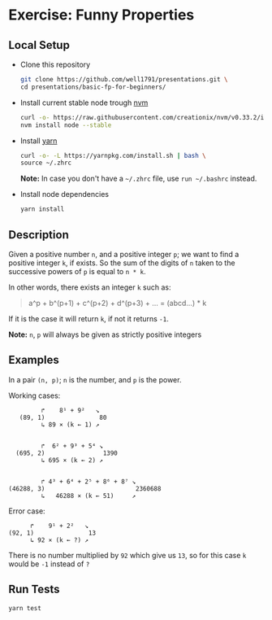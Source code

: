# Exercise: Funny Properties


## Local Setup

- Clone this repository

  ```sh
  git clone https://github.com/well1791/presentations.git \
  cd presentations/basic-fp-for-beginners/
  ```

- Install current stable node trough
  [nvm](https://github.com/creationix/nvm#installation)

  ```sh
  curl -o- https://raw.githubusercontent.com/creationix/nvm/v0.33.2/install.sh | bash \
  nvm install node --stable
  ```

- Install [yarn](https://yarnpkg.com/en/docs/install#alternatives-tab)

  ```sh
  curl -o- -L https://yarnpkg.com/install.sh | bash \
  source ~/.zhrc
  ```

  **Note:** In case you don't have a `~/.zhrc` file, use `run ~/.bashrc`
  instead.

- Install node dependencies

  ```sh
  yarn install
  ```


## Description

Given a positive number `n`, and a positive integer `p`; we want to find
a positive integer `k`, if exists.  So the sum of the digits of `n` taken
to the successive powers of `p` is equal to `n * k`.

In other words, there exists an integer `k` such as:

> a^p + b^(p+1) + c^(p+2) + d^(p+3) + ... = (abcd...) * k

If it is the case it will return `k`, if not it returns `-1`.

**Note:** `n`, `p` will always be given as strictly positive integers


## Examples

In a pair `(n, p)`; `n` is the number, and `p` is the power.

Working cases:


```
         ↱    8¹ + 9²   ↘
   (89, 1)               80
         ↳ 89 × (k ← 1) ↗


         ↱  6² + 9³ + 5⁴ ↘
  (695, 2)                1390
         ↳ 695 × (k ← 2) ↗


         ↱ 4³ + 6⁴ + 2⁵ + 8⁶ + 8⁷ ↘
(46288, 3)                         2360688
         ↳   46288 × (k ← 51)     ↗
```


Error case:

```
      ↱    9¹ + 2²   ↘
(92, 1)               13
      ↳ 92 × (k ← ?) ↗
```

There is no number multiplied by `92` which give us `13`,
so for this case `k` would be `-1` instead of `?`


## Run Tests

```
yarn test
```
